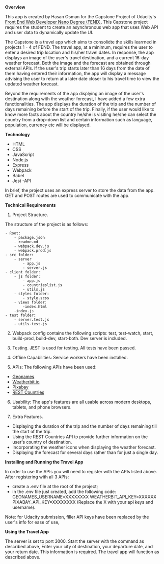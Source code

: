 **Overview**

This app is created by Hasan Osman for the Capstone Project of Udacity's  [Front End Web Developer Nano Degree (FEND)](https://www.udacity.com/course/front-end-web-developer-nanodegree--nd0011). 
This Capstone project requires the student to create an asynchronous web app that uses Web API and user data to dynamically update the UI.


The Capstone is a travel app which aims to consolidte the skills learrned in projects 1 - 4 of FEND. The travel app, at a minimum, requires the user to enter a desired trip location and his/her travel dates. In response, the app displays an image of the user's travel destination,  and a current 16-day weather forecast. Both the image and the forecast are obtained through external APIs. If the user's trip starts later than 16 days from the date of them having entered their information, the app will display a message advising the user to return at a later date closer to his travel time to view the updated weather forecast.   

Beyond the requirements of the app displying an image of the user's destination along with the weather forecast, I have added a few extra functionalities. The app displays the duration of the trip and the number of days remaining before the start of the trip. Finally, if the user would like to know more facts about the country he/she is visiting he/she can select the country from a drop-down list and certain information such as language, population, currency etc will be displayed. 


**Technology**
- HTML
- CSS
- JavaScript
- Node.js
- Express
- Webpack
- Babel
- Jest
-API

In brief, the project uses an express server to store the data from the app. GET and POST routes are used to communicate with the app.

**Technical Requirements**

1. Project Structure.

The structure of the project is as follows:


    - Root:  
        - package.json
        - readme.md
        - webpack.dev.js
        - webpack.prod.js
    - src folder:
        - server
            - app.js
            - server.js
    - client folder:
        - js folder:
            - app.js
            - countrieslist.js
            - utils.js
        - styles folder:
            - style.scss
        - views folder:
            -index.html
        -index.js
    - test folder:
        - server.test.js
        - utils.test.js  


2. Webpack config contains the following scripts: test, test-watch, start, build-prod, build-dev, start-both. Dev server is included.

3. Testing.  JEST is used for testing. All tests have been passed.

4. Offline Capabilities: Service workers have been installed. 

5. APIs: The following APIs have been used:
- [Geonames](http://www.geonames.org)  
- [Weatherbit.io](https://www.weatherbit.io/)
- [Pixabay](https://pixabay.com/)
- [REST Countries](https://restcountries.eu/)

6. Usability: The app's features are all usable across modern desktops, tablets, and phone browsers. 

7. Extra Features.
- Displaying the duration of the trip and the number of days remaining till the start of the trip. 
- Using the REST Countries API to provide further information on the user's country of destination. 
- Incorporating the weather icons when displaying the weather forecast.
- Displaying the forecast for several days rather than for just a single day.


**Installing and Running the Travel App**

In order to use the APIs you will need to register with the APIs listed above. After registering with all 3 APIs:
- create a .env file at the root of the project;
- in the .env file just created, add the following code:
GEONAMES_USERNAME=XXXXXXXX
WEATHERBIT_API_KEY=XXXXXX
PIXABAY_API_KEY=XXXXXXXX
(Replace the X with your api keys and username). 


Note: for Udacity submission, filler API keys have been replaced by the user's info for ease of use, 


**Using the Travel App**

The server is set to port 3000. Start the server with the command as described above, 
Enter your city of destination, your departure date, and your return date. This information is required.
The travel app will function as described above. 